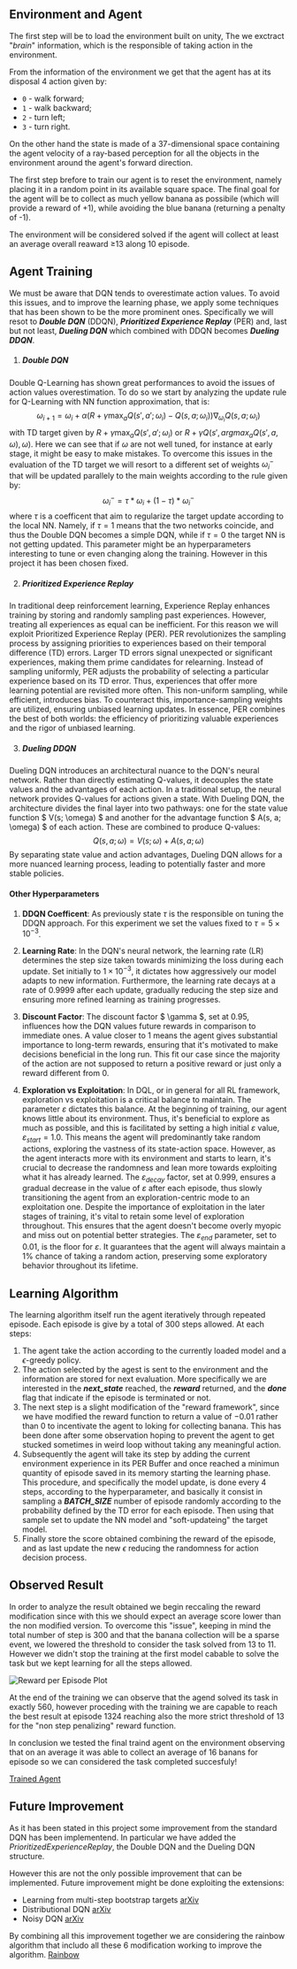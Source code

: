 ## Environment and Agent

The first step will be to load the environment built on unity, The we exctract "_brain_" information, which is the responsible of taking action in the environment.

From the information of the environment we get that the agent has at its disposal 4 action given by:

- `0` - walk forward;
- `1` - walk backward;
- `2` - turn left;
- `3` - turn right.

On the other hand the state is made of a 37-dimensional space containing the agent velocity of a ray-based perception for all the objects in the environment around the agent's forward direction.

The first step brefore to train our agent is to reset the environment, namely placing it in a random point in its available square space. The final goal for the agent will be to collect as much yellow banana as possibile (which will provide a reward of +1), while avoiding the blue banana (returning a penalty of -1).

The environment will be considered solved if the agent will collect at least an average overall reaward &ge;13 along 10 episode.


## Agent Training

We must be aware that DQN tends to overestimate action values. To avoid this issues, and to improve the learning phase, we apply some techniques that has been shown to be the more prominent ones.
Specifically we will resot to **_Double DQN_** (DDQN), **_Prioritized Experience Replay_** (PER) and, last but not least, **_Dueling DQN_** which combined with DDQN becomes **_Dueling DDQN_**.

1. ##### Double DQN
Double Q-Learning has shown great performances to avoid the issues of action values overestimation. To do so we start by analyzing the update rule for Q-Learning with NN function approximation, that is:
$$\omega_{i+1} = \omega_i + \alpha \left( R + \gamma \max_a Q(s', a'; \omega_i) - Q(s, a; \omega_i) \right) \nabla_{\omega_i} Q(s, a; \omega_i)$$
with TD target given by $R + \gamma \max_a Q(s', a'; \omega_i)$ or $R + \gamma Q(s', argmax_aQ(s', a, \omega), \omega)$. Here we can see that if $\omega$ are not well tuned, for instance at early stage, it might be easy to make mistakes.
To overcome this issues in the evaluation of the TD target we will resort to a different set of weights $\omega^-_i$ that will be updated parallely to the main weights according to the rule given by:
$$\omega^-_i = \tau * \omega_i + (1 - \tau) * \omega^-_i$$
where $\tau$ is a coefficent that aim to regularize the target update according to the local NN. Namely, if $\tau = 1$ means that the two networks coincide, and thus the Double DQN becomes a simple DQN, while if $\tau = 0$ the target NN is not getting updated. This parameter might be an hyperparameters interesting to tune or even changing along the training. However in this project it has been chosen fixed.

2. ##### Prioritized Experience Replay
In traditional deep reinforcement learning, Experience Replay enhances training by storing and randomly sampling past experiences. However, treating all experiences as equal can be inefficient. For this reason we will exploit Prioritized Experience Replay (PER).
PER revolutionizes the sampling process by assigning priorities to experiences based on their temporal difference (TD) errors. Larger TD errors signal unexpected or significant experiences, making them prime candidates for relearning. Instead of sampling uniformly, PER adjusts the probability of selecting a particular experience based on its TD error. Thus, experiences that offer more learning potential are revisited more often.
This non-uniform sampling, while efficient, introduces bias. To counteract this, importance-sampling weights are utilized, ensuring unbiased learning updates. In essence, PER combines the best of both worlds: the efficiency of prioritizing valuable experiences and the rigor of unbiased learning.

3. ##### Dueling DDQN
Dueling DQN introduces an architectural nuance to the DQN's neural network. Rather than directly estimating Q-values, it decouples the state values and the advantages of each action.
In a traditional setup, the neural network provides Q-values for actions given a state. With Dueling DQN, the architecture divides the final layer into two pathways: one for the state value function $ V(s; \omega) $ and another for the advantage function $ A(s, a; \omega) $ of each action. These are combined to produce Q-values:
$$Q(s, a; \omega) = V(s; \omega) + A(s, a; \omega)$$
By separating state value and action advantages, Dueling DQN allows for a more nuanced learning process, leading to potentially faster and more stable policies.

#### Other Hyperparameters

1. **DDQN Coefficent**: As previously state $\tau$ is the responsible on tuning the DDQN approach. For this experiment we set the values fixed to $\tau=5 \times 10^{-3}$.
2. **Learning Rate**: In the DQN's neural network, the learning rate (LR) determines the step size taken towards minimizing the loss during each update. Set initially to $1 \times 10^{-3}$, it dictates how aggressively our model adapts to new information. Furthermore, the learning rate decays at a rate of 0.9999 after each update, gradually reducing the step size and ensuring more refined learning as training progresses.
3. **Discount Factor**: The discount factor $ \gamma $, set at 0.95, influences how the DQN values future rewards in comparison to immediate ones. A value closer to 1 means the agent gives substantial importance to long-term rewards, ensuring that it's motivated to make decisions beneficial in the long run. This fit our case since the majority of the action are not supposed to return a positive reward or just only a reward different from 0.

4. **Exploration vs Exploitation**: In DQL, or in general for all RL framework, exploration vs exploitation is a critical balance to maintain. The parameter $\varepsilon$ dictates this balance. At the beginning of training, our agent knows little about its environment. Thus, it's beneficial to explore as much as possible, and this is facilitated by setting a high initial $\varepsilon$ value, $\varepsilon_{start} = 1.0$. This means the agent will predominantly take random actions, exploring the vastness of its state-action space.
However, as the agent interacts more with its environment and starts to learn, it's crucial to decrease the randomness and lean more towards exploiting what it has already learned. The $\varepsilon_{decay}$ factor, set at $0.999$, ensures a gradual decrease in the value of $\varepsilon$ after each episode, thus slowly transitioning the agent from an exploration-centric mode to an exploitation one.
Despite the importance of exploitation in the later stages of training, it's vital to retain some level of exploration throughout. This ensures that the agent doesn't become overly myopic and miss out on potential better strategies. The $\varepsilon_{end}$ parameter, set to $0.01$, is the floor for $\varepsilon$. It guarantees that the agent will always maintain a $1\%$ chance of taking a random action, preserving some exploratory behavior throughout its lifetime.

## Learning Algorithm

The learning algorithm itself run the agent iteratively through repeated episode. Each episode is give by a total of 300 steps allowed. At each steps:

1. The agent take the action according to the currently loaded model and a $\epsilon$-greedy policy. 
2. The action selected by the agest is sent to the environment and the information are stored for next evaluation. More specifically we are interested in the **_next_state_** reached, the **_reward_** returned, and the **_done_** flag that indicate if the episode is terminated or not.
3. The next step is a slight modification of the "reward framework", since we have modified the reward function to return a value of $-0.01$ rather than $0$ to incentivate the agent to loking for collecting banana. This has been done after some observation hoping to prevent the agent to get stucked sometimes in weird loop without taking any meaningful action.
4. Subsequently the agent will take its step by adding the current environment experience in its PER Buffer and once reached a minimun quantity of episode saved in its memory starting the learning phase. This procedure, and specifically the model update, is done every $4$ steps, according to the hyperparameter, and basically it consist in sampling a **_BATCH_SIZE_** number of episode randomly according to the probability defined by the TD error for each episode. Then using that sample set to update the NN model and "soft-updateing" the target model.
5. Finally store the score obtained combining the reward of the episode, and as last update the new $\epsilon$ reducing the randomness for action decision process.

## Observed Result

In order to analyze the result obtained we begin reccaling the reward modification since with this we should expect an average score lower than the non modified version. To overcome this "issue", keeping in mind the total number of step is 300 and that the banana collection will be a sparse event, we lowered the threshold to consider the task solved from $13$ to $11$. However we didn't stop the training at the first model cabable to solve the task but we kept learning for all the steps allowed.

![Reward per Episode Plot](episode_reward.png)

At the end of the training we can observe that the agend solved its task in exactly 560, however proceding with the training we are capable to reach the best result at episode 1324 reaching also the more strict threshold of 13 for the "non step penalizing" reward function.

In conclusion we tested the final traind agent on the environment observing that on an average it was able to collect an average of 16 banans for episode so we can considered the task completed succesfuly!

[Trained Agent](banana.mp4)

## Future Improvement

As it has been stated in this project some improvement from the standard DQN has been implementend. In particular we have added the $Prioritized Experience Replay$, the Double DQN and the Dueling DQN structure.

However this are not the only possible improvement that can be implemented.
Future improvement might be done exploiting the extensions:
* Learning from multi-step bootstrap targets [arXiv](https://arxiv.org/abs/1602.01783)
* Distributional DQN [arXiv](https://arxiv.org/abs/1707.06887)
* Noisy DQN [arXiv](https://arxiv.org/abs/1706.10295)

By combining all this improvement together we are considering the rainbow algorithm that includo all these 6 modification working to improve the algorithm. [Rainbow](https://arxiv.org/abs/1710.02298)